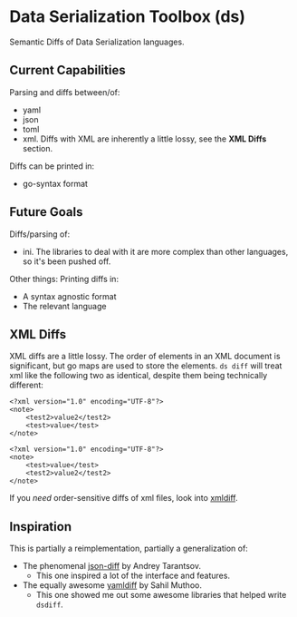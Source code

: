 # Data Serialization Toolbox (ds)

Semantic Diffs of Data Serialization languages.

## Current Capabilities

Parsing and diffs between/of:
- yaml
- json
- toml
- xml. Diffs with XML are inherently a little lossy, see the **XML Diffs** section.

Diffs can be printed in:
- go-syntax format

## Future Goals

Diffs/parsing of:
- ini. The libraries to deal with it are more complex than other languages, so it's been pushed off.

Other things:
Printing diffs in:
- A syntax agnostic format
- The relevant language

## XML Diffs

XML diffs are a little lossy. The order of elements in an XML document is significant, but go maps are used
to store the elements. `ds diff` will treat xml like the following two as identical, despite them being
technically different:

```
<?xml version="1.0" encoding="UTF-8"?>
<note>
    <test2>value2</test2>
    <test>value</test>
</note>
```

```
<?xml version="1.0" encoding="UTF-8"?>
<note>
    <test>value</test>
    <test2>value2</test2>
</note>
```

If you *need* order-sensitive diffs of xml files, look into [xmldiff](https://pypi.org/project/xmldiff).

## Inspiration

This is partially a reimplementation, partially a generalization of:
- The phenomenal [json-diff](https://github.com/andreyvit/json-diff) by Andrey Tarantsov.
  - This one inspired a lot of the interface and features.
- The equally awesome [yamldiff](https://github.com/sahilm/yamldiff) by Sahil Muthoo.
  - This one showed me out some awesome libraries that helped write `dsdiff`.
